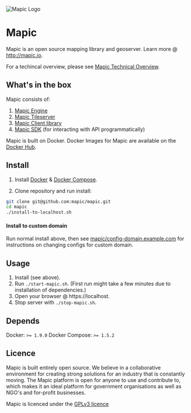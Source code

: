 ![Mapic Logo](https://cloud.githubusercontent.com/assets/2197944/19607635/5c434458-97cb-11e6-941b-e74e83b385ba.png)
# Mapic

Mapic is an open source mapping library and geoserver. Learn more @ http://mapic.io.

For a techincal overview, please see [Mapic Technical Overview](https://github.com/mapic/mapic/wiki/Mapic-Techincal-Overview).

## What's in the box
Mapic consists of:   
1. [Mapic Engine](https://github.com/mapic/engine)  
2. [Mapic Tileserver](https://github.com/mapic/mile)    
3. [Mapic Client library](https://github.com/mapic/mapic.js)    
4. [Mapic SDK](https://github.com/mapic/sdk) (for interacting with API programmatically)


Mapic is built on Docker. Docker Images for Mapic are available on the [Docker Hub](https://hub.docker.com/u/mapic/dashboard/).

## Install

1. Install [Docker](https://docs.docker.com/engine/installation/) & [Docker Compose](https://docs.docker.com/compose/install/).

2. Clone repository and run install:
```bash
git clone git@github.com:mapic/mapic.git
cd mapic
./install-to-localhost.sh
```

#### Install to custom domain
Run normal install above, then see [mapic/config-domain.example.com](https://github.com/mapic/config-domain.example.com) for instructions on changing configs for custom domain.


## Usage
1. Install (see above).
2. Run `./start-mapic.sh`. (First run might take a few minutes due to installation of dependencies.)
3. Open your browser @ https://localhost.
4. Stop server with `./stop-mapic.sh`.


## Depends
Docker: `>= 1.9.0`
Docker Compose: `>= 1.5.2`


## Licence
Mapic is built entirely open source. We believe in a collaborative environment for creating strong solutions for an industry that is constantly moving. The Mapic platform is open for anyone to use and contribute to, which makes it an ideal platform for government organisations as well as NGO's and for-profit businesses.

Mapic is licenced under the [GPLv3 licence](https://github.com/mapic/mapic/blob/master/LICENCE.md)